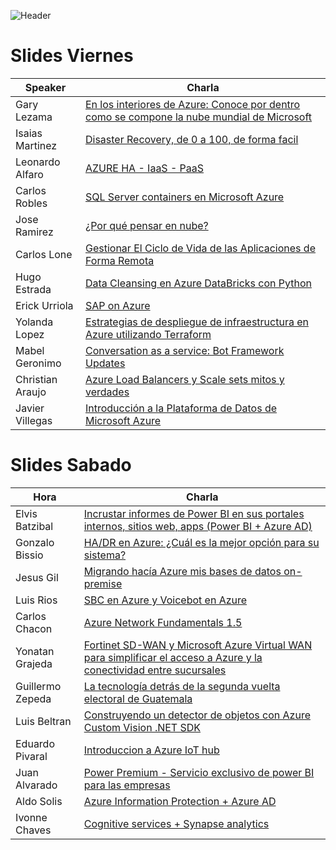 ![Header](../images/Header.png)

# Slides Viernes

Speaker | Charla |
--- | --- |
Gary Lezama |	[En los interiores de Azure: Conoce por dentro como se compone la nube mundial de Microsoft](Files/1_Gary_Lezama_En%20los%20Interiores%20de%20Azure_es.pptx)
Isaias Martinez |	[Disaster Recovery, de 0 a 100, de forma facil](Files/Disaster%20Recovery%20de%200%20a%20100%20de%20forma%20f%C3%A1cil.ppsx)
Leonardo Alfaro |	[AZURE HA - IaaS - PaaS](Files/Azure%2024%20hrs%20PPT%20Leonardo%20Alfaro%20HA%20IaaS%20-%20PaaS.pptx)
Carlos Robles |	[SQL Server containers en Microsoft Azure](Files/Carlos%20Robles%20-%20SQL%20Containers%20en%20Azure.pdf)
Jose Ramirez |	[¿Por qué pensar en nube?](Files/Jos%C3%A9%20Ram%C3%ADrez-%20Por%20qu%C3%A9%20pensar%20en%20nube.pptx)
Carlos Lone |	[Gestionar El Ciclo de Vida de las Aplicaciones de Forma Remota]()
Hugo Estrada |	[Data Cleansing en Azure DataBricks con Python](Files/Data%20Cleansing%20-%20Hugo%20Estrada.pptx)
Erick Urriola |	[SAP on Azure](Files/Erick%20Urriola%20-%20SAP%20on%20Azure%20Rev5.0.pptx)
Yolanda Lopez |	[Estrategias de despliegue de infraestructura en Azure utilizando Terraform]()
Mabel Geronimo |	[Conversation as a service: Bot Framework Updates](Files/Mabel%20Geronimo%20-%20Conversation%20as%20a%20Service%20-%20Bots%20on%20Azure.pdf)
Christian Araujo |	[Azure Load Balancers y Scale sets mitos y verdades](Files/Azure%20Load%20balancers%20y%20scale%20sets.pptx)
Javier Villegas |	[Introducción a la Plataforma de Datos de Microsoft Azure]()

# Slides Sabado

Hora | Charla |
--- | --- |
Elvis Batzibal |	[Incrustar informes de Power BI en sus portales internos, sitios web, apps (Power BI + Azure AD)](Files/Elvis%20Batzibal-%20Power%20BI%20Embedded.pptx)
Gonzalo Bissio |	[HA/DR en Azure: ¿Cuál es la mejor opción para su sistema?](Files/Gonzalo%20Bissio%20-%20HADR%20en%20Azure%20%C2%BFCu%C3%A1l%20es%20la%20mejor%20opci%C3%B3n%20para%20su%20sistema.pptx)
Jesus Gil |	[Migrando hacía Azure mis bases de datos on-premise](Files/Azure%2024%20hrs%20-%20Jesus%20Gil%20-%20Migrando%20hac%C3%ADa%20Azure%20mis%20bases%20de%20datos%20on-premises.pdf)
Luis Rios |	[SBC en Azure y Voicebot en Azure]()
Carlos Chacon |	[Azure Network Fundamentals 1.5](Files/Carlos%20Chacon%20-%20Azure%20Fundamentals%201.5.pptx)
Yonatan Grajeda |	[Fortinet SD-WAN y Microsoft Azure Virtual WAN para simplificar el acceso a Azure y la conectividad entre sucursales](Files/24%20hrs%20Azure%20-%20Yonatan%20Grajeda.pptx)
Guillermo Zepeda |	[La tecnología detrás de la segunda vuelta electoral de Guatemala]()
Luis Beltran |	[Construyendo un detector de objetos con Azure Custom Vision .NET SDK](Files/Luis%20Beltran%20-%20Construyendo%20un%20detector%20de%20objectos%20con%20Azure%20Custom%20Vision%20NET%20SDK.pdf)
Eduardo Pivaral |	[Introduccion a Azure IoT hub](Files/IntroduccionIoTHub.pptx)
Juan Alvarado |	[Power Premium - Servicio exclusivo de power BI para las empresas]()
Aldo Solis |	[Azure Information Protection + Azure AD ]()
Ivonne Chaves |	[Cognitive services + Synapse analytics](Files/Azure.24horas.shirivo.pdf)
